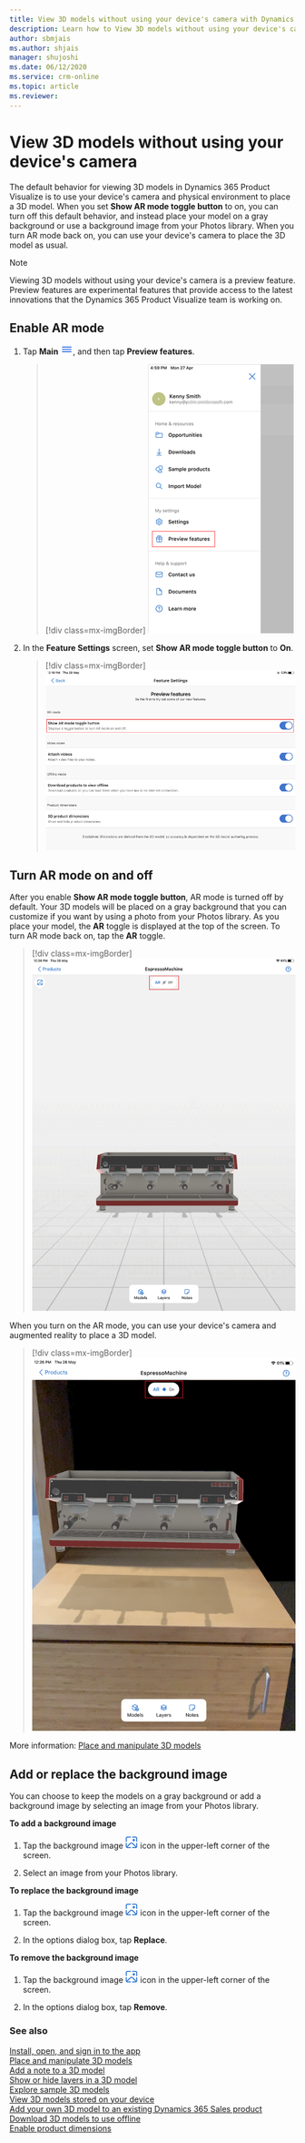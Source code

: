 ```yaml
---
title: View 3D models without using your device's camera with Dynamics 365 Product Visualize
description: Learn how to View 3D models without using your device's camera.
author: sbmjais
ms.author: shjais
manager: shujoshi
ms.date: 06/12/2020
ms.service: crm-online
ms.topic: article
ms.reviewer:
---
```


# View 3D models without using your device's camera

The default behavior for viewing 3D models in Dynamics 365 Product Visualize is to use your device's camera and physical environment to place a 3D model. When you set **Show AR mode toggle button** to on, you can turn off this default behavior, and instead place your model on a gray background or use a background image from your Photos library. When you turn AR mode back on, you can use your device's camera to place the 3D model as usual.

> [!NOTE]
> Viewing 3D models without using your device's camera is a preview feature. Preview features are experimental features that provide access to the latest innovations that the Dynamics 365 Product Visualize team is working on.

## Enable AR mode

1. Tap **Main** ![Main menu](media/hamburger-icon.png "Main menu"), and then tap **Preview features**.

    > [!div class=mx-imgBorder]
    > ![Preview features](media/preview-features.png "Preview features")

2. In the **Feature Settings** screen, set **Show AR mode toggle button** to **On**.

    > [!div class=mx-imgBorder]
    > ![AR mode feature](media/ar-mode-feature.png "AR mode feature")

## Turn AR mode on and off

After you enable **Show AR mode toggle button**, AR mode is turned off by default. Your 3D models will be placed on a gray background that you can customize if you want by using a photo from your Photos library. As you place your model, the **AR** toggle is displayed at the top of the screen. To turn AR mode back on, tap the **AR** toggle. 

> [!div class=mx-imgBorder]
> ![Model placed on a gray background, with AR mode off](media/ar-off.png "Model placed on a gray background, with AR mode off")

When you turn on the AR mode, you can use your device's camera and augmented reality to place a 3D model.

> [!div class=mx-imgBorder]
> ![Model placed on a captured background, with AR mode on](media/ar-on.png "Model placed on a captured background, with AR mode on")

More information: [Place and manipulate 3D models](manipulate-models.md)

## Add or replace the background image

You can choose to keep the models on a gray background or add a background image by selecting an image from your Photos library.

**To add a background image**

1. Tap the background image ![Add background](media/add-background-icon.png "Add background") icon in the upper-left corner of the screen.

2. Select an image from your Photos library.

**To replace the background image**

1. Tap the background image ![Add background](media/add-background-icon.png "Add background") icon in the upper-left corner of the screen.

2. In the options dialog box, tap **Replace**.

**To remove the background image**

1. Tap the background image ![Add background](media/add-background-icon.png "Add background") icon in the upper-left corner of the screen.

2. In the options dialog box, tap **Remove**.

### See also

[Install, open, and sign in to the app](sign-in.md)<br>
[Place and manipulate 3D models](manipulate-models.md)<br>
[Add a note to a 3D model](add-note.md)<br>
[Show or hide layers in a 3D model](layers.md)<br>
[Explore sample 3D models](explore-samples.md)<br>
[View 3D models stored on your device](browse-models.md)<br>
[Add your own 3D model to an existing Dynamics 365 Sales product](add-model.md)<br>
[Download 3D models to use offline](download-models.md)<br>
[Enable product dimensions](product-dimensions.md)
